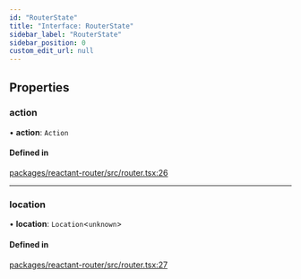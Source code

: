 ```yaml
---
id: "RouterState"
title: "Interface: RouterState"
sidebar_label: "RouterState"
sidebar_position: 0
custom_edit_url: null
---
```


## Properties

### action

• **action**: `Action`

#### Defined in

[packages/reactant-router/src/router.tsx:26](https://github.com/unadlib/reactant/blob/3940d734/packages/reactant-router/src/router.tsx#L26)

___

### location

• **location**: `Location`<`unknown`\>

#### Defined in

[packages/reactant-router/src/router.tsx:27](https://github.com/unadlib/reactant/blob/3940d734/packages/reactant-router/src/router.tsx#L27)

